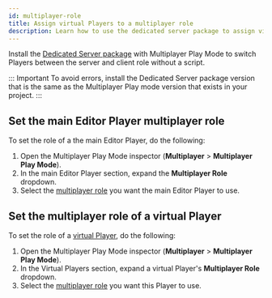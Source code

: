 ```yaml
---
id: multiplayer-role
title: Assign virtual Players to a multiplayer role
description: Learn how to use the dedicated server package to assign virtual Players to a multiplayer role.
---
```


Install the [Dedicated Server package](https://docs.unity3d.com/Packages/com.unity.dedicated-server@1.0/manual/index.html) with Multiplayer Play Mode to switch Players between the server and client role without a script.

::: Important
To avoid errors, install the Dedicated Server package version that is the same as the Multiplayer Play mode version that exists in your project.
:::

## Set the main Editor Player multiplayer role

To set the role of a the main Editor Player, do the following:

1. Open the Multiplayer Play Mode inspector (**Multiplayer** > **Multiplayer Play Mode**).
2. In the main Editor Player section, expand the **Multiplayer Role** dropdown.
3. Select the [multiplayer role](https://docs.unity3d.com/Packages/com.unity.dedicated-server@1.0/manual/multiplayer-roles.html) you want the main Editor Player to use.

## Set the multiplayer role of a virtual Player

To set the role of a [virtual Player](../../virtual-players), do the following:

 1. Open the Multiplayer Play Mode inspector (**Multiplayer** > **Multiplayer Play Mode**).
 2. In the Virtual Players section, expand a virtual Player's **Multiplayer Role** dropdown.
 3. Select the [multiplayer role](https://docs.unity3d.com/Packages/com.unity.dedicated-server@1.0/manual/multiplayer-roles.html) you want this Player to use.
